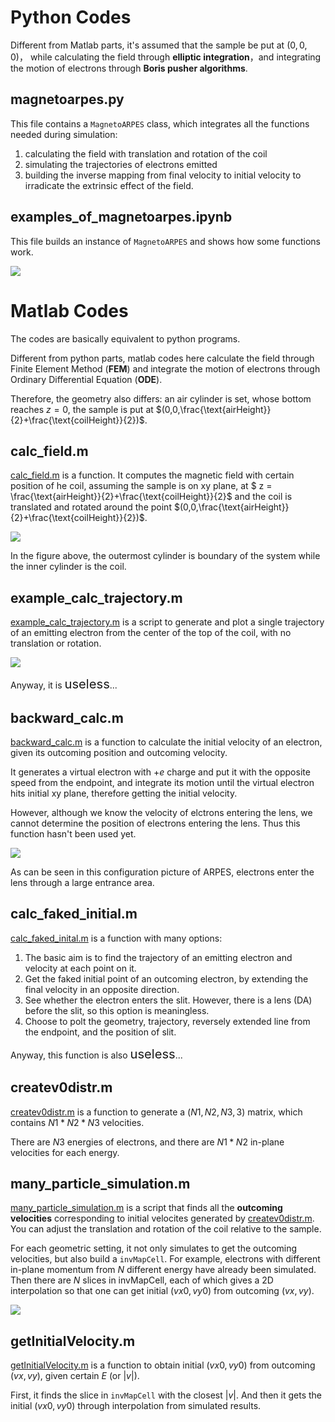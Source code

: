 # Python Codes
Different from Matlab parts, it's assumed that the sample be put at $(0,0,0)$， while calculating the field through **elliptic integration**，and integrating the motion of electrons through **Boris pusher algorithms**.

## magnetoarpes.py
This file contains a `MagnetoARPES` class, which integrates all the functions needed during simulation: 
1. calculating the field with translation and rotation of the coil
2. simulating the trajectories of electrons emitted
3. building the inverse mapping from final velocity to initial velocity to irradicate the extrinsic effect of the field.

## examples_of_magnetoarpes.ipynb
This file builds an instance of `MagnetoARPES` and shows how some functions work.

![](./figures/plot_k_mapping.png)

# Matlab Codes
The codes are basically equivalent to python programs.

Different from python parts, matlab codes here calculate the field through Finite Element Method (**FEM**) and integrate the motion of electrons through Ordinary Differential Equation (**ODE**). 

Therefore, the geometry also differs: an air cylinder is set, whose bottom reaches $z=0$, the sample is put at $(0,0,\frac{\text{airHeight}}{2}+\frac{\text{coilHeight}}{2})$.

## calc_field.m
[calc_field.m](./calc_field.m) is a function.
It computes the magnetic field with certain position of he coil, 
assuming the sample is on xy plane, at $ z = \frac{\text{airHeight}}{2}+\frac{\text{coilHeight}}{2}$ 
and the coil is translated and rotated around the point $(0,0,\frac{\text{airHeight}}{2}+\frac{\text{coilHeight}}{2})$.

![](./figures/geometry_overall.png)

In the figure above, the outermost cylinder is boundary of the system while the inner cylinder is the coil.

## example_calc_trajectory.m
[example_calc_trajectory.m](./example_calc_trajectory.m) is a script to generate and plot a single trajectory of an emitting electron from the center of the top of the coil, with no translation or rotation.

![](./figures/example_trajectory1.png)

Anyway, it is <big><big>useless</big></big>...

## backward_calc.m
[backward_calc.m](./backward_calc.m) is a function to calculate the initial velocity of an electron, given its outcoming position and outcoming velocity. 

It generates a virtual electron with $+e$ charge and put it with the opposite speed from the endpoint, and integrate its motion until the virtual electron hits initial xy plane, therefore getting the initial velocity. 

However, although we know the velocity of elctrons entering the lens, we cannot determine the position of electrons entering the lens. Thus this function hasn't been used yet.

![](./figures/configuration_of_ARPES2.png)

As can be seen in this configuration picture of ARPES, electrons enter the lens through a large entrance area.

## calc_faked_initial.m
[calc_faked_inital.m](./calc_faked_initial.m) is a function with many options:
1. The basic aim is to find the trajectory of an emitting electron and velocity at each point on it.
2. Get the faked initial point of an outcoming electron, by extending the final velocity in an opposite direction.
3. See whether the electron enters the slit. However, there is a lens (DA) before the slit, so this option is meaningless.
4. Choose to polt the geometry, trajectory, reversely extended line from the endpoint, and the position of slit.

Anyway, this function is also <big><big>useless</big></big>...

## createv0distr.m
[createv0distr.m](./createv0distr.m) is a function to generate a $(N1,N2,N3,3)$ matrix, which contains $N1*N2*N3$ velocities. 

There are $N3$ energies of electrons, and there are $N1*N2$ in-plane velocities for each energy. 

## many_particle_simulation.m
[many_particle_simulation.m](./many_particle_simulation.m) is a script that finds all the **outcoming velocities** corresponding to initial velocites generated by [createv0distr.m](./createv0distr.m).
You can adjust the translation and rotation of the coil relative to the sample. 

For each geometric setting, it not only simulates to get the outcoming velocities, but also build a `invMapCell`. For example, electrons with different in-plane momentum from $N$ different energy have already been simulated. Then there are $N$ slices in invMapCell, each of which gives a 2D interpolation so that one can get initial $(vx0, vy0)$ from outcoming $(vx, vy)$. 

![](./figures/rotated_corresponding.png)

## getInitialVelocity.m
[getInitialVelocity.m](./getInitialVelocity.m) is a function to obtain initial $(vx0, vy0)$ from outcoming $(vx, vy)$, given certain $E$ (or $|v|$). 

First, it finds the slice in `invMapCell` with the closest $|v|$. 
And then it gets the initial $(vx0, vy0)$ through interpolation from simulated results.